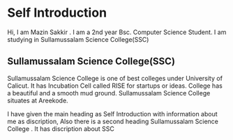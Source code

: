 # Self Introduction
   Hi, I am Mazin Sakkir . I am a 2nd year Bsc. Computer Science Student. I am studying in Sullamussalam Science College(SSC)
## Sullamussalam Science College(SSC)
   Sullamussalam Science College is one of best colleges under University of Calicut. It has Incubation Cell called RISE for startups or ideas.
   College has a beautiful and a smooth mud ground. Sullamussalam Science College situates at Areekode.
















I have given the main heading as Self Introduction with information about me as discription, Also there is a second heading Sullamussalam Science College . It has discription about SSC
